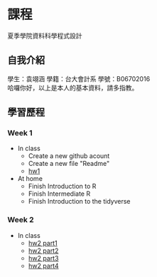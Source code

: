 # 課程
夏季學院資料科學程式設計 
## 自我介紹
學生：袁翊涵 學籍：台大會計系 學號：B06702016 <br>
哈囉你好，以上是本人的基本資料，請多指教。
## 學習歷程
### Week 1
* In class <br>
  * Create a new github acount
  * Create a new file "Readme"
  * [hw1](https://rcatgaze.github.io/b06702016/week1/hw1) 
* At home <br>
  * Finish ​Introduction to R​
  * Finish ​Intermediate R​
  * Finish ​Introduction to the tidyverse​
### Week 2
* In class 
  * [hw2 part1](https://rcatgaze.github.io/b06702016/week2/1)
  * [hw2 part2](https://rcatgaze.github.io/b06702016/week2/2)
  * [hw2 part3](https://rcatgaze.github.io/b06702016/week2/3)
  * [hw2 part4](https://rcatgaze.github.io/b06702016/week2/4)
